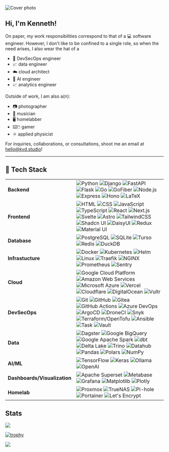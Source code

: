 ![Cover photo](https://res.cloudinary.com/kdphotography-assets/image/upload/c_fill,ar_2.39,r_6/v1/kdphotography/portfolio/static/portfolio/media-private/latest/20190407_1.jpg)

## Hi, I'm Kenneth!

On paper, my work responsibilities correspond to that of a 💻 software engineer. However, I don't like to be confined to
a single role, so when the need arises, I also wear the hat of a

- 🗼 DevSecOps engineer
- 📈 data engineer
- ☁️ cloud architect
- 🤖 AI engineer
- 📈 analytics engineer

Outside of work, I am also a(n):

- 📷 photographer
- 🎸 musician
- 🖥️ homelabber
- ⌨️🖱️ gamer
- ⚛ applied physicist

For inquiries, collaborations, or consultations, shoot me an email at hello@kvd.studio!

---

## 🚀 Tech Stack

<table>
  <tr>
    <td><b>Backend</b></td>
    <td>
      <img src="https://img.shields.io/badge/python-1e1e2e?style=for-the-badge&logo=python" alt="Python" />
      <img src="https://img.shields.io/badge/django-1e1e2e?style=for-the-badge&logo=django" alt="Django" />
      <img src="https://img.shields.io/badge/fastapi-1e1e2e?style=for-the-badge&logo=fastapi" alt="FastAPI" />
      <img src="https://img.shields.io/badge/flask-1e1e2e?style=for-the-badge&logo=flask" alt="Flask" />
      <img src="https://img.shields.io/badge/go-1e1e2e?style=for-the-badge&logo=go" alt="Go" />
      <img src="https://img.shields.io/badge/fiber-1e1e2e?style=for-the-badge&logo=go" alt="GoFiber" />
      <img src="https://img.shields.io/badge/node.js-1e1e2e?style=for-the-badge&logo=nodedotjs" alt="Node.js" />
      <img src="https://img.shields.io/badge/express-1e1e2e?style=for-the-badge&logo=express" alt="Express" />
      <img src="https://img.shields.io/badge/hono-1e1e2e?style=for-the-badge&logo=hono" alt="Hono" />
      <img src="https://img.shields.io/badge/latex-1e1e2e?style=for-the-badge&logo=latex" alt="LaTeX" />
    </td>
  </tr>
  <tr>
    <td><b>Frontend</b></td>
    <td>
      <img src="https://img.shields.io/badge/html-1e1e2e?style=for-the-badge&logo=html5" alt="HTML" />
      <img src="https://img.shields.io/badge/css3-1e1e2e?style=for-the-badge&logo=css3" alt="CSS" />
      <img src="https://img.shields.io/badge/javascript-1e1e2e?style=for-the-badge&logo=javascript" alt="JavaScript" />
      <img src="https://img.shields.io/badge/typescript-1e1e2e?style=for-the-badge&logo=typescript" alt="TypeScript" />
      <img src="https://img.shields.io/badge/react-1e1e2e?style=for-the-badge&logo=react" alt="React" />
      <img src="https://img.shields.io/badge/next.js-1e1e2e?style=for-the-badge&logo=nextdotjs" alt="Next.js" />
      <img src="https://img.shields.io/badge/svelte-1e1e2e?style=for-the-badge&logo=svelte" alt="Svelte" />
      <img src="https://img.shields.io/badge/astro-1e1e2e?style=for-the-badge&logo=astro" alt="Astro" />
      <img src="https://img.shields.io/badge/tailwindcss-1e1e2e?style=for-the-badge&logo=tailwindcss" alt="TailwindCSS" />
      <img src="https://img.shields.io/badge/shadcn%2Fui-1e1e2e?style=for-the-badge&logo=shadcnui" alt="Shadcn UI" />
      <img src="https://img.shields.io/badge/daisyui-1e1e2e?style=for-the-badge&logo=daisyui" alt="DaisyUI" />
      <img src="https://img.shields.io/badge/redux-1e1e2e?style=for-the-badge&logo=redux" alt="Redux" />
      <img src="https://img.shields.io/badge/mui-1e1e2e?style=for-the-badge&logo=mui" alt="Material UI" />
    </td>
  </tr>
  <tr>
    <td><b>Database</b></td>
    <td>
      <img src="https://img.shields.io/badge/postgresql-1e1e2e?style=for-the-badge&logo=postgresql" alt="PostgreSQL" />
      <img src="https://img.shields.io/badge/sqlite-1e1e2e?style=for-the-badge&logo=sqlite" alt="SQLite" />
      <img src="https://img.shields.io/badge/turso-1e1e2e?style=for-the-badge&logo=turso" alt="Turso" />
      <img src="https://img.shields.io/badge/redis-1e1e2e?style=for-the-badge&logo=redis" alt="Redis" />
      <img src="https://img.shields.io/badge/duckdb-1e1e2e?style=for-the-badge&logo=duckdb" alt="DuckDB" />
    </td>
  </tr>
  <tr>
    <td><b>Infrastucture</b></td>
    <td>
      <img src="https://img.shields.io/badge/docker-1e1e2e?style=for-the-badge&logo=docker" alt="Docker" />
      <img src="https://img.shields.io/badge/k8s-1e1e2e?style=for-the-badge&logo=kubernetes" alt="Kubernetes" />
      <img src="https://img.shields.io/badge/helm-1e1e2e?style=for-the-badge&logo=helm" alt="Helm" />
      <img src="https://img.shields.io/badge/linux-1e1e2e?style=for-the-badge&logo=linux" alt="Linux" />
      <img src="https://img.shields.io/badge/traefik-1e1e2e?style=for-the-badge&logo=traefikproxy" alt="Traefik" />
      <img src="https://img.shields.io/badge/nginx-1e1e2e?style=for-the-badge&logo=nginx" alt="NGINX" />
      <img src="https://img.shields.io/badge/prometheus-1e1e2e?style=for-the-badge&logo=prometheus" alt="Prometheus" />
      <img src="https://img.shields.io/badge/sentry-1e1e2e?style=for-the-badge&logo=sentry" alt="Sentry" />
    </td>
  </tr>
  <tr>
    <td><b>Cloud</b></td>
    <td>
      <img src="https://img.shields.io/badge/GCP-1e1e2e?style=for-the-badge&logo=googlecloud" alt="Google Cloud Platform" />
      <img src="https://img.shields.io/badge/AWS-1e1e2e?style=for-the-badge&logo=amazonwebservices" alt="Amazon Web Services" />
      <img src="https://img.shields.io/badge/Azure-1e1e2e?style=for-the-badge&logo=azure" alt="Microsoft Azure" />
      <img src="https://img.shields.io/badge/Vercel-1e1e2e?style=for-the-badge&logo=vercel" alt="Vercel" />
      <img src="https://img.shields.io/badge/cloudflare-1e1e2e?style=for-the-badge&logo=cloudflare" alt="Cloudflare" />
      <img src="https://img.shields.io/badge/digitalocean-1e1e2e?style=for-the-badge&logo=digitalocean" alt="DigitalOcean" />
      <img src="https://img.shields.io/badge/vultr-1e1e2e?style=for-the-badge&logo=vultr" alt="Vultr" />
    </td>
  </tr>
  <tr>
    <td><b>DevSecOps</b></td>
    <td>
      <img src="https://img.shields.io/badge/git-1e1e2e?style=for-the-badge&logo=git" alt="Git" />
      <img src="https://img.shields.io/badge/github-1e1e2e?style=for-the-badge&logo=github" alt="GitHub" />
      <img src="https://img.shields.io/badge/gitea-1e1e2e?style=for-the-badge&logo=gitea" alt="Gitea" />
      <img src="https://img.shields.io/badge/github%20actions-1e1e2e?style=for-the-badge&logo=githubactions" alt="GitHub Actions" />
      <img src="https://img.shields.io/badge/azure%20devops-1e1e2e?style=for-the-badge&logo=azure" alt="Azure DevOps" />
      <img src="https://img.shields.io/badge/argocd-1e1e2e?style=for-the-badge&logo=argo" alt="ArgoCD" />
      <img src="https://img.shields.io/badge/droneci-1e1e2e?style=for-the-badge&logo=drone" alt="DroneCI" />
      <img src="https://img.shields.io/badge/snyk-1e1e2e?style=for-the-badge&logo=snyk" alt="Snyk" />
      <img src="https://img.shields.io/badge/terraform-1e1e2e?style=for-the-badge&logo=terraform" alt="Terraform/OpenTofu" />
      <img src="https://img.shields.io/badge/ansible-1e1e2e?style=for-the-badge&logo=ansible" alt="Ansible" />
      <img src="https://img.shields.io/badge/task-1e1e2e?style=for-the-badge&logo=task" alt="Task" />
      <img src="https://img.shields.io/badge/vault-1e1e2e?style=for-the-badge&logo=vault" alt="Vault" />
    </td>
  </tr>
  <tr>
    <td><b>Data</b></td>
    <td>
      <img src="https://img.shields.io/badge/dagster-1e1e2e?style=for-the-badge&logo=dagster" alt="Dagster" />
      <img src="https://img.shields.io/badge/bigquery-1e1e2e?style=for-the-badge&logo=googlebigquery" alt="Google BigQuery" />
      <img src="https://img.shields.io/badge/spark-1e1e2e?style=for-the-badge&logo=apachespark" alt="Google Apache Spark" />
      <img src="https://img.shields.io/badge/dbt-1e1e2e?style=for-the-badge&logo=dbt" alt="dbt" />
      <img src="https://img.shields.io/badge/delta%20lake-1e1e2e?style=for-the-badge&logo=deltalake" alt="Delta Lake" />
      <img src="https://img.shields.io/badge/trino-1e1e2e?style=for-the-badge&logo=trino" alt="Trino" />
      <img src="https://img.shields.io/badge/datahub-1e1e2e?style=for-the-badge&logo=datahub" alt="Datahub" />
      <img src="https://img.shields.io/badge/pandas-1e1e2e?style=for-the-badge&logo=pandas" alt="Pandas" />
      <img src="https://img.shields.io/badge/polars-1e1e2e?style=for-the-badge&logo=polars" alt="Polars" />
      <img src="https://img.shields.io/badge/numpy-1e1e2e?style=for-the-badge&logo=numpy" alt="NumPy" />
    </td>
  </tr>
  <tr>
    <td><b>AI/ML</b></td>
    <td>
      <img src="https://img.shields.io/badge/tensorflow-1e1e2e?style=for-the-badge&logo=tensorflow" alt="TensorFlow" />
      <img src="https://img.shields.io/badge/keras-1e1e2e?style=for-the-badge&logo=keras" alt="Keras" />
      <img src="https://img.shields.io/badge/ollama-1e1e2e?style=for-the-badge&logo=ollama" alt="Ollama" />
      <img src="https://img.shields.io/badge/openai-1e1e2e?style=for-the-badge&logo=openai" alt="OpenAI" />
    </td>
  </tr>
  <tr>
    <td><b>Dashboards/Visualization</b></td>
    <td>
      <img src="https://img.shields.io/badge/apache%20superset-1e1e2e?style=for-the-badge&logo=apachesuperset" alt="Apache Superset" />
      <img src="https://img.shields.io/badge/metabase-1e1e2e?style=for-the-badge&logo=metabase" alt="Metabase" />
      <img src="https://img.shields.io/badge/grafana-1e1e2e?style=for-the-badge&logo=grafana" alt="Grafana" />
      <img src="https://img.shields.io/badge/matplotlib-1e1e2e?style=for-the-badge&logo=matplotlib" alt="Matplotlib" />
      <img src="https://img.shields.io/badge/plotly-1e1e2e?style=for-the-badge&logo=plotly" alt="Plotly" />
    </td>
  </tr>
  <tr>
    <td><b>Homelab</b></td>
    <td>
      <img src="https://img.shields.io/badge/proxmox-1e1e2e?style=for-the-badge&logo=proxmox" alt="Proxmox" />
      <img src="https://img.shields.io/badge/truenas-1e1e2e?style=for-the-badge&logo=truenas" alt="TrueNAS" />
      <img src="https://img.shields.io/badge/pihole-1e1e2e?style=for-the-badge&logo=pihole" alt="Pi-hole" />
      <img src="https://img.shields.io/badge/portainer-1e1e2e?style=for-the-badge&logo=portainer" alt="Portainer" />
      <img src="https://img.shields.io/badge/let's%20encrypt-1e1e2e?style=for-the-badge&logo=letsencrypt" alt="Let's Encrypt" />
    </td>
  </tr>
</table>

## Stats

<img src="https://wakatime.com/share/@kvdomingo/ac384905-920f-45ae-8f64-4dc6156e22f1.png" />

[![trophy](https://github-profile-trophy.vercel.app/?username=kvdomingo&theme=nord&column=3)](https://github.com/ryo-ma/github-profile-trophy)

<a href="https://wakatime.com"><img src="https://wakatime.com/share/@kvdomingo/8d65909f-f4aa-436b-8f27-4033e1891510.png" /></a>
